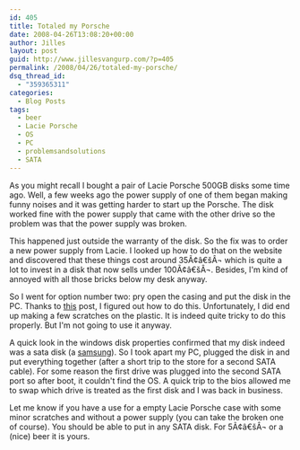 ```yaml
---
id: 405
title: Totaled my Porsche
date: 2008-04-26T13:08:20+00:00
author: Jilles
layout: post
guid: http://www.jillesvangurp.com/?p=405
permalink: /2008/04/26/totaled-my-porsche/
dsq_thread_id:
  - "359365311"
categories:
  - Blog Posts
tags:
  - beer
  - Lacie Porsche
  - OS
  - PC
  - problemsandsolutions
  - SATA
---
```

As you might recall I bought a pair of Lacie Porsche 500GB disks some time ago. Well, a few weeks ago the power supply of one of them began making funny noises and it was getting harder to start up the Porsche. The disk worked fine with the power supply that came with the other drive so the problem was that the power supply was broken.

This happened just outside the warranty of the disk. So the fix was to order a new power supply from Lacie. I looked up how to do that on the website and discovered that these things cost around 35Ã¢â€šÂ¬ which is quite a lot to invest in a disk that now sells under 100Ã¢â€šÂ¬. Besides, I'm kind of annoyed with all those bricks below my desk anyway.

So I went for option number two: pry open the casing and put the disk in the PC. Thanks to [this](http://pressworthly.wordpress.com/2007/11/03/lacie-fa-porsche-edition-500gb-disassembled/) post, I figured out how to do this. Unfortunately, I did end up making a few scratches on the plastic. It is indeed quite tricky to do this properly. But I'm not going to use it anyway.

A quick look in the windows disk properties confirmed that my disk indeed was a sata disk (a [samsung](http://computers.pricegrabber.com/hard-drives/m/29867541/details/st=product_tab/)). So I took apart my PC, plugged the disk in and put everything together (after a short trip to the store for a second SATA cable). For some reason the first drive was plugged into the second SATA port so after boot, it couldn't find the OS. A quick trip to the bios allowed me to swap which drive is treated as the first disk and I was back in business.

Let me know if you have a use for a empty Lacie Porsche case with some minor scratches and without a power supply (you can take the broken one of course). You should be able to put in any SATA disk. For 5Ã¢â€šÂ¬ or a (nice) beer it is yours.